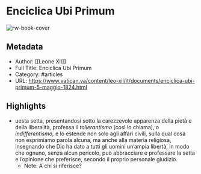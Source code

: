 # Enciclica Ubi Primum

![rw-book-cover](https://readwise-assets.s3.amazonaws.com/static/images/article1.be68295a7e40.png)

## Metadata
- Author: [[Leone XII]]
- Full Title: Enciclica Ubi Primum
- Category: #articles
- URL: https://www.vatican.va/content/leo-xii/it/documents/enciclica-ubi-primum-5-maggio-1824.html

## Highlights
- uesta setta, presentandosi sotto la carezzevole apparenza della pietà e della liberalità, professa il *tollerantismo* (così lo chiama), o *indifferentismo,* e lo estende non solo agli affari civili, sulla qual cosa non esprimiamo parola alcuna, ma anche alla materia religiosa, insegnando che Dio ha dato a tutti gli uomini un’ampia libertà, in modo che ognuno, senza alcun pericolo, può abbracciare e professare la setta e l’opinione che preferisce, secondo il proprio personale giudizio.
    - Note: A chi si riferisce?

